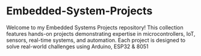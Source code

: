 # Embedded-System-Projects
Welcome to my Embedded Systems Projects repository! This collection features hands-on projects demonstrating expertise in microcontrollers, IoT, sensors, real-time systems, and automation. Each project is designed to solve real-world challenges using Arduino, ESP32 &amp; 8051
